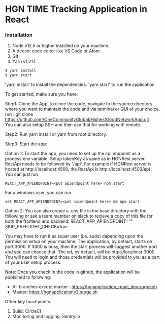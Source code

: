 # HGN TIME Tracking Application in React

### Installation

1. Node v12.5 or higher installed on your machine.
2. A decent code editor like VS Code or Atom.
3. Git
4. Yarn v1.21.1

```sh
$ yarn install
$ yarn start
```

'yarn install' to install the dependencies.
'yarn start' to run the application

To get started, make sure you have:

Step1: Clone the App
To clone the code, navigate to the source directory where you want to maintain the code and via terminal or GUI of your choice, run : git clone https://github.com/OneCommunityGlobal/HighestGoodNetworkApp.git . You can also setup SSH and then use that for working with remote.

Step2: Run yarn install or yarn from root directory.

Step3: Start the app:

Option 1:
To start the app, you need to set up the api endpoint as a process.env variable. Setup tokenKey as same as in HGNRest server. RestApi needs to be followed by '/api'. For example if HGNRest server is hosted at http://localhost:4500, the RestApi is http://localhost:4500/api . You can just run
```
REACT_APP_APIENDPOINT=<put apiendpoint here> npm start
```
For a windows user, you can run
```
set REACT_APP_APIENDPOINT=<put apiendpoint here> && npm start
```
Option 2:
You can also create a .env file in the base directory with the following or ask a team member on slack to recieve a copy of this file for both the frontend and backend:
REACT_APP_APIENDPOINT="<put apiendpoint here>"
SKIP_PREFLIGHT_CHECK=true


You may have to run it as super user (i.e. sudo) depending upon the permission setup on your machine.
The application, by default, starts on port 3000. If 3000 is busy, then the start process will suggest another port and you can choose that. The url, by default, will be http://localhost:3000. You will need to login and those credentials will be provided to you as a part of your user setup process.

Note:
Once you check in the code in github, the application will be publsihed to following:

- All branches except master : https://hgnapplication_react_dev.surge.sh
- Master: https://hgnapplicationv2.surge.sh

Other key touchpoints:

1. Build: CircleCI
2. Monitoring and logging: Sentry.io
